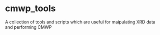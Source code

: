 # cmwp_tools

A collection of tools and scripts which are useful for maipulating XRD data and performing CMWP